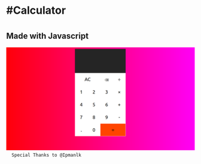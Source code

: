 <ins><h1>#Calculator<h1></ins>
<h2>Made with Javascript</h2>
<img src="xpang.png" alt="Preview_Image">
<code>
  Special Thanks to @Ipmanlk
  </code>
